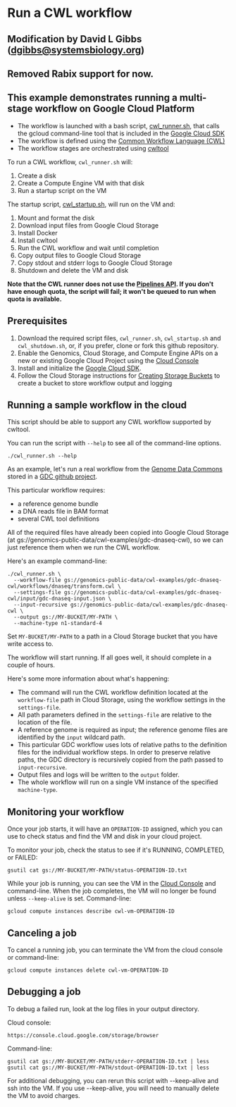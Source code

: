 # Run a CWL workflow

## Modification by David L Gibbs (dgibbs@systemsbiology.org)
##
## Removed Rabix support for now.

## This example demonstrates running a multi-stage workflow on Google Cloud Platform

* The workflow is launched with a bash script, [cwl_runner.sh](cwl_runner.sh), that calls the gcloud command-line tool that is included in the [Google Cloud SDK](https://cloud.google.com/sdk)
* The workflow is defined using the [Common Workflow Language (CWL)](http://www.commonwl.org)
* The workflow stages are orchestrated using [cwltool](https://github.com/common-workflow-language/cwltool/tree/master/cwltool)

To run a CWL workflow, `cwl_runner.sh` will:

1. Create a disk
1. Create a Compute Engine VM with that disk
1. Run a startup script on the VM

The startup script, [cwl_startup.sh](cwl_startup.sh), will run on the VM and:

1. Mount and format the disk
1. Download input files from Google Cloud Storage
1. Install Docker
1. Install cwltool
1. Run the CWL workflow and wait until completion
1. Copy output files to Google Cloud Storage
1. Copy stdout and stderr logs to Google Cloud Storage
1. Shutdown and delete the VM and disk

__Note that the CWL runner does not use the [Pipelines API](https://cloud.google.com/genomics/reference/rest/v1alpha2/pipelines). If you don't have enough quota, the script will fail; it won't be queued to run when quota is available.__

## Prerequisites

1. Download the required script files, `cwl_runner.sh`, `cwl_startup.sh` and `cwl_shutdown.sh`, or, if you prefer, clone or fork this github repository.
1. Enable the Genomics, Cloud Storage, and Compute Engine APIs on a new or existing Google Cloud Project using the [Cloud Console](https://console.cloud.google.com/flows/enableapi?apiid=storage_component,compute_component&redirect=https://console.cloud.google.com)
1. Install and initialize the [Google Cloud SDK](https://cloud.google.com/sdk).
1. Follow the Cloud Storage instructions for [Creating Storage Buckets](https://cloud.google.com/storage/docs/creating-buckets) to create a bucket to store workflow output and logging

## Running a sample workflow in the cloud

This script should be able to support any CWL workflow supported by cwltool.

You can run the script with `--help` to see all of the command-line options.

```
./cwl_runner.sh --help
```

As an example, let's run a real workflow from the [Genome Data Commons](https://gdc.cancer.gov) stored in a [GDC github project](https://github.com/nci-gdc/gdc-dnaseq-cwl).

This particular workflow requires:

* a reference genome bundle
* a DNA reads file in BAM format
* several CWL tool definitions

All of the required files have already been copied into Google Cloud Storage (at gs://genomics-public-data/cwl-examples/gdc-dnaseq-cwl), so we can just reference them when we run the CWL workflow.

Here's an example command-line:

```
./cwl_runner.sh \
  --workflow-file gs://genomics-public-data/cwl-examples/gdc-dnaseq-cwl/workflows/dnaseq/transform.cwl \
  --settings-file gs://genomics-public-data/cwl-examples/gdc-dnaseq-cwl/input/gdc-dnaseq-input.json \
  --input-recursive gs://genomics-public-data/cwl-examples/gdc-dnaseq-cwl \
  --output gs://MY-BUCKET/MY-PATH \
  --machine-type n1-standard-4
```

Set `MY-BUCKET/MY-PATH` to a path in a Cloud Storage bucket that you have write access to.

The workflow will start running. If all goes well, it should complete in a couple of hours.

Here's some more information about what's happening:

* The command will run the CWL workflow definition located at the `workflow-file` path in Cloud Storage, using the workflow settings in the `settings-file`.
* All path parameters defined in the `settings-file` are relative to the location of the file.
* A reference genome is required as input; the reference genome files are identified by the `input` wildcard path.
* This particular GDC workflow uses lots of relative paths to the definition files for the individual workflow steps. In order to preserve relative paths, the GDC directory is recursively copied from the path passed to `input-recursive`.
* Output files and logs will be written to the `output` folder.
* The whole workflow will run on a single VM instance of the specified `machine-type`.

## Monitoring your workflow

Once your job starts, it will have an `OPERATION-ID` assigned, which you can use to check status and find the VM and disk in your cloud project.

To monitor your job, check the status to see if it's RUNNING, COMPLETED, or FAILED:
```
gsutil cat gs://MY-BUCKET/MY-PATH/status-OPERATION-ID.txt
```

While your job is running, you can see the VM in the [Cloud Console](https://console.cloud.google.com/compute/instances) and command-line. When the job completes, the VM will no longer be found unless `--keep-alive` is set. Command-line:  

```
gcloud compute instances describe cwl-vm-OPERATION-ID
```

## Canceling a job

To cancel a running job, you can terminate the VM from the cloud console or command-line:
```
gcloud compute instances delete cwl-vm-OPERATION-ID
```

## Debugging a job

To debug a failed run, look at the log files in your output directory. 

Cloud console:
```
https://console.cloud.google.com/storage/browser
```

Command-line:
```
gsutil cat gs://MY-BUCKET/MY-PATH/stderr-OPERATION-ID.txt | less
gsutil cat gs://MY-BUCKET/MY-PATH/stdout-OPERATION-ID.txt | less
```

For additional debugging, you can rerun this script with --keep-alive and ssh into the VM.
If you use --keep-alive, you will need to manually delete the VM to avoid charges.
